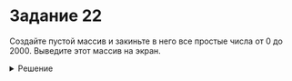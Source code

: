 # Задание 22

Создайте пустой массив и закиньте в него все простые числа от 0 до 2000. Выведите этот массив на экран.

<details>
<summary>Решение</summary>

```python
Тут нет решения :(
```

</details>
